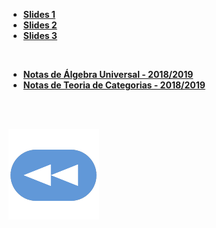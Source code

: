 * [**Slides 1**](AUCslides1.pdf)
* [**Slides 2**](AUCslides2.pdf)
* [**Slides 3**](AUCslides3.pdf)

<br>

* [**Notas de Álgebra Universal - 2018/2019**](notas_de_álgebra_universal-1819.pdf)
* [**Notas de Teoria de Categorias - 2018/2019**](notas_de_teoria_de_categorias-1819.pdf)

<br><br>

[![retroceder](https://raw.githubusercontent.com/David81820/Recursos-LCC/main/Rewind.png)](https://david81820.github.io/Recursos-LCC/2ano/2sem/AUC)
